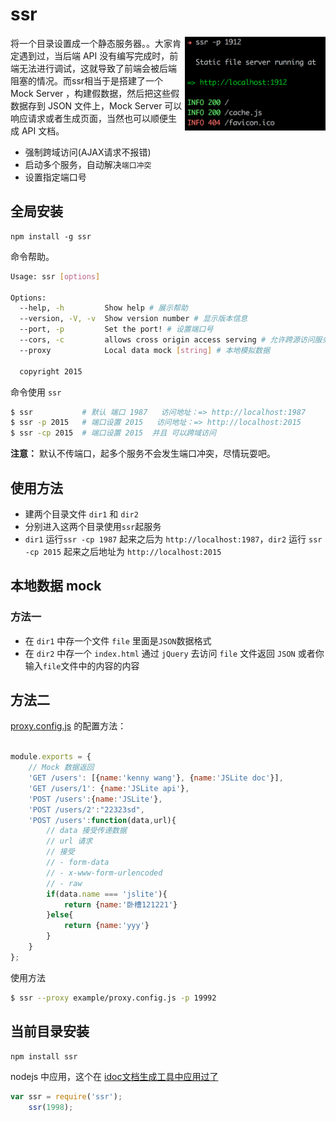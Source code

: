 # ssr

<img align="right" height="150" src="./img/ssr.png">

将一个目录设置成一个静态服务器。。大家肯定遇到过，当后端 API 没有编写完成时，前端无法进行调试，这就导致了前端会被后端阻塞的情况。而ssr相当于是搭建了一个 Mock Server ，构建假数据，然后把这些假数据存到 JSON 文件上，Mock Server 可以响应请求或者生成页面，当然也可以顺便生成 API 文档。

- 强制跨域访问(AJAX请求不报错)
- 启动多个服务，自动解决`端口冲突`
- 设置指定端口号

## 全局安装

```
npm install -g ssr 
```

命令帮助。

```bash
Usage: ssr [options]

Options:
  --help, -h         Show help # 展示帮助
  --version, -V, -v  Show version number # 显示版本信息
  --port, -p         Set the port! # 设置端口号
  --cors, -c         allows cross origin access serving # 允许跨源访问服务
  --proxy            Local data mock [string] # 本地模拟数据

  copyright 2015
```

命令使用 `ssr`  

```bash
$ ssr           # 默认 端口 1987   访问地址：=> http://localhost:1987
$ ssr -p 2015   # 端口设置 2015   访问地址：=> http://localhost:2015
$ ssr -cp 2015  # 端口设置 2015  并且 可以跨域访问
```

**注意：** 默认不传端口，起多个服务不会发生端口冲突，尽情玩耍吧。



## 使用方法

- 建两个目录文件 `dir1` 和 `dir2` 
- 分别进入这两个目录使用`ssr`起服务
- `dir1` 运行`ssr -cp 1987` 起来之后为 `http://localhost:1987`，`dir2` 运行 `ssr -cp 2015` 起来之后地址为 `http://localhost:2015`


## 本地数据 mock

### 方法一

- 在 `dir1` 中存一个文件 `file` 里面是`JSON`数据格式
- 在 `dir2` 中存一个 `index.html` 通过 `jQuery` 去访问 `file` 文件返回 `JSON` 或者你输入`file`文件中的内容的内容

## 方法二

[proxy.config.js](example/proxy.config.js) 的配置方法：

```js

module.exports = {
    // Mock 数据返回
    'GET /users': [{name:'kenny wang'}, {name:'JSLite doc'}],
    'GET /users/1': {name:'JSLite api'},
    'POST /users':{name:'JSLite'},
    'POST /users/2':"22323sd",
    'POST /users':function(data,url){
        // data 接受传递数据
        // url 请求
        // 接受
        // - form-data
        // - x-www-form-urlencoded
        // - raw
        if(data.name === 'jslite'){
            return {name:'卧槽121221'}
        }else{
            return {name:'yyy'}
        }
    }
};

```

使用方法

```bash
$ ssr --proxy example/proxy.config.js -p 19992
```

## 当前目录安装

```bash
npm install ssr
```

nodejs 中应用，这个在 [idoc文档生成工具中应用过了](https://github.com/jaywcjlove/idoc)

```js
var ssr = require('ssr');
    ssr(1998);
```
